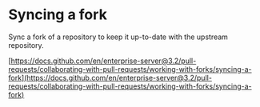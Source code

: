 Syncing a fork
===

Sync a fork of a repository to keep it up-to-date with the upstream repository.

[https://docs.github.com/en/enterprise-server@3.2/pull-requests/collaborating-with-pull-requests/working-with-forks/syncing-a-fork](https://docs.github.com/en/enterprise-server@3.2/pull-requests/collaborating-with-pull-requests/working-with-forks/syncing-a-fork)